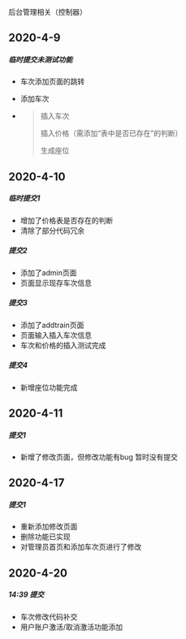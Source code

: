 后台管理相关（控制器）

## 2020-4-9

##### 临时提交未测试功能

- 车次添加页面的跳转

- 添加车次

- > 插入车次
  >
  > 插入价格（需添加“表中是否已存在”的判断）
  >
  > 生成座位

## 2020-4-10

##### 临时提交1

- 增加了价格表是否存在的判断
- 清除了部分代码冗余

##### 提交2

* 添加了admin页面
* 页面显示现存车次信息

##### 提交3

* 添加了addtrain页面
* 页面输入插入车次信息
* 车次和价格的插入测试完成

##### 提交4

* 新增座位功能完成

## 2020-4-11

##### 提交1

* 新增了修改页面，但修改功能有bug 暂时没有提交

## 2020-4-17

##### 提交1 

* 重新添加修改页面
* 删除功能已实现
* 对管理员首页和添加车次页进行了修改

## 2020-4-20

##### 14:39 提交

* 车次修改代码补交
* 用户账户激活/取消激活功能添加